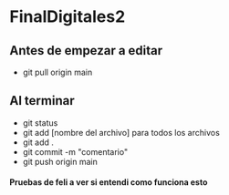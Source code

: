 # FinalDigitales2


## Antes de empezar a editar
- git pull origin main

## Al terminar 
- git status 
- git add [nombre del archivo]
para todos los archivos 
- git add .
- git commit -m "comentario"
- git push origin main


#### Pruebas de feli a ver si entendi como funciona esto

